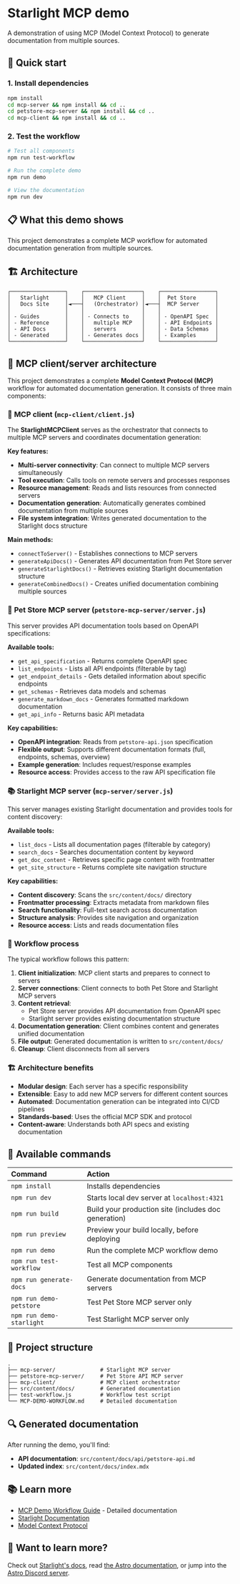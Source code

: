 # Starlight MCP demo

A demonstration of using MCP (Model Context Protocol) to generate documentation from multiple sources.

## 🚀 Quick start

### 1. Install dependencies

```bash
npm install
cd mcp-server && npm install && cd ..
cd petstore-mcp-server && npm install && cd ..
cd mcp-client && npm install && cd ..
```

### 2. Test the workflow

```bash
# Test all components
npm run test-workflow

# Run the complete demo
npm run demo

# View the documentation
npm run dev
```

## 📋 What this demo shows

This project demonstrates a complete MCP workflow for automated documentation generation from multiple sources.

## 🏗️ Architecture

```
┌─────────────────┐    ┌──────────────────┐    ┌─────────────────┐
│   Starlight     │    │   MCP Client     │    │  Pet Store      │
│   Docs Site     │◄───┤   (Orchestrator) │◄───┤  MCP Server     │
│                 │    │                  │    │                 │
│ - Guides        │    │ - Connects to    │    │ - OpenAPI Spec  │
│ - Reference     │    │   multiple MCP   │    │ - API Endpoints │
│ - API Docs      │    │   servers        │    │ - Data Schemas  │
│ - Generated     │    │ - Generates docs │    │ - Examples      │
└─────────────────┘    └──────────────────┘    └─────────────────┘
```

## 🔧 MCP client/server architecture

This project demonstrates a complete **Model Context Protocol (MCP)** workflow for automated documentation generation. It consists of three main components:

### 🎯 **MCP client** (`mcp-client/client.js`)

The **StarlightMCPClient** serves as the orchestrator that connects to multiple MCP servers and coordinates documentation generation:

**Key features:**
- **Multi-server connectivity**: Can connect to multiple MCP servers simultaneously
- **Tool execution**: Calls tools on remote servers and processes responses
- **Resource management**: Reads and lists resources from connected servers
- **Documentation generation**: Automatically generates combined documentation from multiple sources
- **File system integration**: Writes generated documentation to the Starlight docs structure

**Main methods:**
- `connectToServer()` - Establishes connections to MCP servers
- `generateApiDocs()` - Generates API documentation from Pet Store server
- `generateStarlightDocs()` - Retrieves existing Starlight documentation structure
- `generateCombinedDocs()` - Creates unified documentation combining multiple sources

### 🏪 **Pet Store MCP server** (`petstore-mcp-server/server.js`)

This server provides API documentation tools based on OpenAPI specifications:

**Available tools:**
- `get_api_specification` - Returns complete OpenAPI spec
- `list_endpoints` - Lists all API endpoints (filterable by tag)
- `get_endpoint_details` - Gets detailed information about specific endpoints
- `get_schemas` - Retrieves data models and schemas
- `generate_markdown_docs` - Generates formatted markdown documentation
- `get_api_info` - Returns basic API metadata

**Key capabilities:**
- **OpenAPI integration**: Reads from `petstore-api.json` specification
- **Flexible output**: Supports different documentation formats (full, endpoints, schemas, overview)
- **Example generation**: Includes request/response examples
- **Resource access**: Provides access to the raw API specification file

### 📚 **Starlight MCP server** (`mcp-server/server.js`)

This server manages existing Starlight documentation and provides tools for content discovery:

**Available tools:**
- `list_docs` - Lists all documentation pages (filterable by category)
- `search_docs` - Searches documentation content by keyword
- `get_doc_content` - Retrieves specific page content with frontmatter
- `get_site_structure` - Returns complete site navigation structure

**Key capabilities:**
- **Content discovery**: Scans the `src/content/docs/` directory
- **Frontmatter processing**: Extracts metadata from markdown files
- **Search functionality**: Full-text search across documentation
- **Structure analysis**: Provides site navigation and organization
- **Resource access**: Lists and reads documentation files

### 🔄 **Workflow process**

The typical workflow follows this pattern:

1. **Client initialization**: MCP client starts and prepares to connect to servers
2. **Server connections**: Client connects to both Pet Store and Starlight MCP servers
3. **Content retrieval**: 
   - Pet Store server provides API documentation from OpenAPI spec
   - Starlight server provides existing documentation structure
4. **Documentation generation**: Client combines content and generates unified documentation
5. **File output**: Generated documentation is written to `src/content/docs/`
6. **Cleanup**: Client disconnects from all servers

### 🏗️ **Architecture benefits**

- **Modular design**: Each server has a specific responsibility
- **Extensible**: Easy to add new MCP servers for different content sources
- **Automated**: Documentation generation can be integrated into CI/CD pipelines
- **Standards-based**: Uses the official MCP SDK and protocol
- **Content-aware**: Understands both API specs and existing documentation

## 🧞 Available commands

| Command                   | Action                                           |
| :------------------------ | :----------------------------------------------- |
| `npm install`             | Installs dependencies                            |
| `npm run dev`             | Starts local dev server at `localhost:4321`      |
| `npm run build`           | Build your production site (includes doc generation) |
| `npm run preview`         | Preview your build locally, before deploying     |
| `npm run demo`            | Run the complete MCP workflow demo               |
| `npm run test-workflow`   | Test all MCP components                          |
| `npm run generate-docs`   | Generate documentation from MCP servers          |
| `npm run demo-petstore`   | Test Pet Store MCP server only                   |
| `npm run demo-starlight`  | Test Starlight MCP server only                   |

## 📁 Project structure

```
.
├── mcp-server/              # Starlight MCP server
├── petstore-mcp-server/     # Pet Store API MCP server
├── mcp-client/              # MCP client orchestrator
├── src/content/docs/        # Generated documentation
├── test-workflow.js         # Workflow test script
└── MCP-DEMO-WORKFLOW.md     # Detailed documentation
```

## 🔍 Generated documentation

After running the demo, you'll find:

- **API documentation**: `src/content/docs/api/petstore-api.md`
- **Updated index**: `src/content/docs/index.mdx`

## 📚 Learn more

- [MCP Demo Workflow Guide](MCP-DEMO-WORKFLOW.md) - Detailed documentation
- [Starlight Documentation](https://starlight.astro.build/)
- [Model Context Protocol](https://modelcontextprotocol.io/)

## 👀 Want to learn more?

Check out [Starlight's docs](https://starlight.astro.build/), read [the Astro documentation](https://docs.astro.build), or jump into the [Astro Discord server](https://astro.build/chat).
